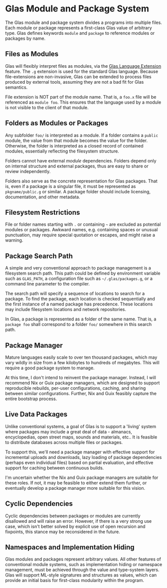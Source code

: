 # Glas Module and Package System

The Glas module and package system divides a programs into multiple files. Each module or package represents a first-class Glas value of arbitrary type. Glas defines keywords `module` and `package` to reference modules or packages by name.

## Files as Modules

Glas will flexibly interpret files as modules,  via the [Glas Language Extension](GlasLangExt.md) feature. The `.g` extension is used for the standard Glas language. Because file-extensions are non-invasive, Glas can be extended to process files produced by external tools, assuming they are not a bad fit for Glas semantics.

File extension is NOT part of the module name. That is, a `foo.x` file will be referenced as `module foo`. This ensures that the language used by a module is not visible to the client of that module.

## Folders as Modules or Packages

Any subfolder `foo/` is interpreted as a module. If a folder contains a `public` module, the value from that module becomes the value for the folder. Otherwise, the folder is interpreted as a closed record of contained modules, essentially reflecting the filesystem structure.

Folders cannot have external *module* dependencies. Folders depend only on internal structure and external packages, thus are easy to share or review independently. 

Folders also serve as the concrete representation for Glas packages. That is, even if a package is a singular file, it must be represented as `pkgname/public.g` or similar. A package folder should include licensing, documentation, and other metadata.

## Filesystem Restrictions

File or folder names starting with `.` or containing `~` are excluded as potential modules or packages. Awkward names, e.g. containing spaces or unusual punctuation, may require special quotation or escapes, and might raise a warning.

## Package Search Path

A simple and very conventional approach to package management is a filesystem search path. This path could be defined by environment variable such as `GLAS_PATH`, a configuration file such as `~/.glas/packages.g`, or a command line parameter to the compiler.

The search path will specify a sequence of locations to search for a package. To find the package, each location is checked sequentially and the first instance of a named package has precedence. These locations may include filesystem locations and network repositories.

In Glas, a package is represented as a folder of the same name. That is, a `package foo` shall correspond to a folder `foo/` somewhere in this search path.

## Package Manager

Mature languages easily scale to over ten thousand packages, which may vary wildly in size from a few kilobytes to hundreds of megabytes. This will require a good package system to manage.

At this time, I don't intend to reinvent the package manager. Instead, I will recommend Nix or Guix package managers, which are designed to support reproducible rebuilds, per-user configurations, caching, and sharing between similar configurations. Further, Nix and Guix feasibly capture the entire bootstrap process.

## Live Data Packages

Unlike conventional systems, a goal of Glas is to support a 'living' system where packages may include a great deal of data - almanacs, encyclopedias, open street maps, sounds and materials, etc.. It is feasible to distribute databases across multiple files or packages.

To support this, we'll need a package manager with effective support for incremental uploads and downloads, lazy loading of package dependencies (perhaps even individual files) based on partial evaluation, and effective support for caching between continuous builds.

I'm uncertain whether the Nix and Guix package managers are suitable for these roles. If not, it may be feasible to either extend them further, or eventually develop a package manager more suitable for this vision.

## Cyclic Dependencies

Cyclic dependencies between packages or modules are currently disallowed and will raise an error. However, if there is a very strong use case, which isn't better solved by explicit use of open recursion and fixpoints, this stance may be reconsidered in the future.

## Namespaces and Implementation Hiding

Glas modules and packages represent arbitrary values. All other features of conventional module systems, such as implementation hiding or namespace management, must be achieved through the value and type-system layers. Glas will support ML-style signatures and structures as values, which can provide an initial basis for first-class modularity within the program.
